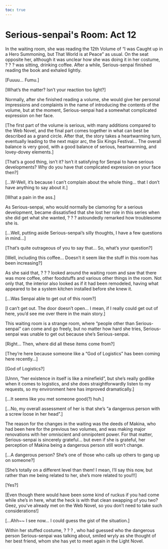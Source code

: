 ```yaml
---
toc: true
---
```


# Serious-senpai's Room: Act 12

In the waiting room, she was reading the 12th Volume of “I was Caught up in a
Hero Summoning, but That World is at Peace” as usual. On the seat opposite her,
although it was unclear how she was doing it in her costume, ? ? ? was sitting,
drinking coffee. After a while, Serious-senpai finished reading the book and
exhaled lightly.

[Fuuuu... Fumu.]

[What’s the matter? Isn’t your reaction too light?]

Normally, after she finished reading a volume, she would give her personal
impressions and complaints in the name of introducing the contents of the
volume, but at the moment, Serious-senpai had a somewhat complicated expression
on her face.

[The first part of the volume is serious, with many additions compared to the
Web Novel, and the final part comes together in what can best be described as a
grand circle. After that, the story takes a heartwarming turn, eventually
leading to the next major arc, the Six Kings Festival... The overall balance is
very good, with a good balance of serious, heartwarming, and lovey-dovey
elements.]

[That’s a good thing, isn’t it? Isn’t it satisfying for Senpai to have serious
developments? Why do you have that complicated expression on your face then?]

[...W-Well, it’s because I can’t complain about the whole thing... that I don’t
have anything to say about it.]

[What a pain in the ass.]

As Serious-senpai, who would normally be clamoring for a serious development,
became dissatisfied that she lost her role in this series when she did get what
she wanted, ? ? ? astoundedly remarked how troublesome she is.

[...Well, putting aside Serious-senpai’s silly thoughts, I have a few questions
in mind...]

[That’s quite outrageous of you to say that... So, what’s your question?]

[Well, including this coffee... Doesn’t it seem like the stuff in this room has
been increasing?]

As she said that, ? ? ? looked around the waiting room and saw that there was
more coffee, other foodstuffs and various other things in the room. Not only
that, the interior also looked as if it had been remodeled, having what appeared
to be a system kitchen installed before she knew it.

[...Was Senpai able to get out of this room?]

[I can’t get out. The door doesn’t open... I mean, if I really could get out of
here, you’d see me over there in the main story.]

This waiting room is a strange room, where “people other than Serious-senpai”
can come and go freely, but no matter how hard she tries, Serious-senpai was
unable to get out because she’s Serious-senpai.

[Right... Then, where did all these items come from?]

[They’re here because someone like a “God of Logistics” has been coming here
recently...]

[God of Logistics?]

[Unnn, “her existence in itself is like a minefield”, but she’s really godlike
when it comes to logistics, and she does straightforwardly listen to my
requests, so my environment here has improved dramatically.]

[...It seems like you met someone good(?) huh.]

[...No, my overall assessment of her is that she’s “a dangerous person with a
screw loose in her head”.]

The reason for the changes in the waiting was the deeds of Makina, who had been
here for the previous two volumes, and was making major renovations with her
omniscient and omnipotent power. For that matter, Serious-senpai is sincerely
grateful... but even if she is grateful, her perception of Makina being a
dangerous person still won’t change.

[...A dangerous person? She’s one of those who calls up others to gang up on
someone?]

[She’s totally on a different level than them! I mean, I’ll say this now, but
rather than me being related to her, she’s more related to you!!!]

[Yes?]

[Even though there would have been some kind of ruckus if you had come while
she’s in here, what the heck is with that clean swapping of you two? Geez,
you’ve already met on the Web Novel, so you don’t need to take such
considerations!]

[...Ahh\~\~ I see now... I could guess the gist of the situation.]

Within her stuffed costume, ? ? ? , who had guessed who the dangerous person
Serious-senpai was talking about, smiled wryly as she thought of her best
friend, whom she has yet to meet again in the Light Novel.
